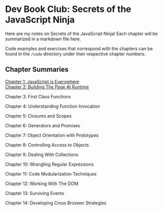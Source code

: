 # Dev Book Club: Secrets of the JavaScript Ninja

Here are my notes on Secrets of the JavaScript Ninja! Each chapter will be summarized in a markdown file here.

Code examples and exercises that correspond with the chapters can be found in the `/code` directory under their respective chapter numbers.

## Chapter Summaries

<div><a href="/01-js-is-everywhere.md">Chapter 1: JavaScript is Everywhere</a></div>

<div>
<a href="/02-building-the-page-at-runtime.md">Chapter 2: Building The Page At Runtime</a>

</div>

Chapter 3: First Class Functions

Chapter 4: Understanding Function Invocation

Chapter 5: Closures and Scopes

Chapter 6: Generators and Promises

Chapter 7: Object Orientation with Prototypes

Chapter 8: Controlling Access to Objects

Chapter 9: Dealing With Collections

Chapter 10: Wrangling Regular Expressions

Chapter 11: Code Modularization Techniques

Chapter 12: Working With The DOM

Chapter 13: Surviving Events

Chapter 14: Developing Cross Broswer Strategies
